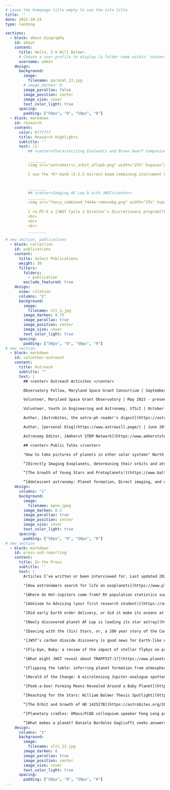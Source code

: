 ```yaml
---
# Leave the homepage title empty to use the site title
title: ''
date: 2022-10-24
type: landing

sections:
  - block: about.biography
    id: about
    content:
      title: Hello, I'm Will Balmer.
      # Choose a user profile to display (a folder name within `content/authors/`)
      username: admin
    design:
      background:
        image: 
          filename: paranal_22.jpg
        # image_darken: 0.
        image_parallax: false
        image_position: center
        image_size: cover
        text_color_light: true
      spacing:
        padding: ["50px", "0", "50px", "0"]
  - block: markdown
    id: research
    content:
      color: #ffffff
      title: Research Highlights
      subtitle: ''
      text: |2-
          ## <center>Characterizing Exolanets and Brown Dwarf Companions with VLTI/GRAVITY</center>

          ________
          <img src="astrometric_orbit_aflepb.png" width="25%" hspace="20" vspace="20" align="right" />

          I use the *K*-band (2-2.5 micron) beam combining instrument GRAVITY to study exoplanets and brown dwarfs as a member of the ExoGRAVITY collaboration. Using optical interferometry, we are able to achieve very precise measurements of the orbital motion of giant planets, and spectra containing information about the abundances of carbon and oxygen bearing molecules in the planet's atmospheres, which we use to better understand their formation and composition. Recent work inclues an in-depth study of AF Lep b (led by myself, forthcoming), the [first constraints on the eccentricity of HIP 65426 b](https://arxiv.org/abs/2310.00148) (led by Sarah Blunt), and two studies I led investigating the orbits and compositions of two brown dwarfs.

          
          ________
          ## <center>Imaging AF Lep b with JWST</center>
          ________
          <img src="fancy_combined_f444w-removebg.png" width="25%" hspace="20" vspace="20" align="left" />
          
          I co-PI'd a [JWST Cycle 2 Director's Discretionary program](https://www.stsci.edu/jwst/science-execution/program-information?id=4558) with [Kyle Franson](https://kfranson.github.io) to image the [AF Leporis system](https://en.wikipedia.org/wiki/AF_Leporis). We sought to characterize the atmosphere of the giant planet AF Lep b and search the system for other, smaller gaseous planets. We were able to detect the known planet at 4.4 microns with JWST/NIRCam; at a projected (on-sky) separation of 320 milliarcseconds, AF Lep b was incredibly challenging to detect with JWST. It was only 5 pixels away from the super bright host star, and partially obscured by the coronagraph we used to suppress the light from the host star. Despite these technical challenges, we successfully detected the planet. The resulting brightness measurement told us that the atmosphere of the planet was very turbulent, with hot gas from the deep layers of the atmosphere being flung far, far up, into the cold upper layers of the atmosphere. You can read a press release on the paper [here](https://mcdonaldobservatory.org/news/releases/), or check out the [paper itself](https://arxiv.org/abs/2406.09528).
          <br>
          <br>
          <br>
          ________

# new section, publications
  - block: collection
    id: publications
    content:
      title: Select Publications
      weight: 30
      filters:
        folders:
          - publication
        exclude_featured: true
    design:
      view: citation
      columns: "2"
      background:
        image: 
          filename: vlt_2.jpg
        image_darken: 0.75
        image_parallax: true
        image_position: center
        image_size: cover
        text_color_light: true
      spacing:
        padding: ["50px", "0", "50px", "0"]
# new section, 
  - block: markdown
    id: volunteer-outreach
    content: 
      title: Outreach
      subtitle: ""
      text: |
        ## <center> Outreach Activites </center>

        Observatory Fellow, Maryland Space Grant Consortium | September 2022 - May 2023

        Volunteer, Maryland Space Grant Observatory | May 2023 - present

        Volunteer, Youth in Engineering and Astronomy, STScI | October 2022 - present

        Author, [Astrobites, the astro-ph reader's digest](https://astrobites.org/author/wbalmer/) | December 2021 - present

        Author, [personal blog](https://www.astrowill.page/) | June 2018 – present

        Astronomy Editor, [Amherst STEM Network](https://www.amherststemnetwork.com/) | October 2019 – May 2021

        ## <center> Public Talks </center>

        "How to take pictures of planets in other solar systems" North County High School, June 2023

        “[Directly Imaging Exoplanets, determining their orbits and atmospheres](https://youtu.be/5Djcbbj-HQ0?t=1893)” Howard Astronomical League, June 16th, 2022

        “[The Growth of Young Stars and Protoplanets!](https://www.balticon.org/wp56/)” Balticon 56, May 27th, 2022

        “[Adolescent astronomy: Planet formation, Direct imaging, and early-career astronomy research](https://www.astrowill.page/blog/2021/05/19/talkin-the-talk-and-presenting-the-posters/)” UMass Astronomy Club, April 20th, 2021
    design:
      columns: "1"
      background:
        image: 
          filename: kpno.jpeg
        image_darken: 0.5
        image_parallax: true
        image_position: center
        image_size: cover
        text_color_light: true
      spacing:
        padding: ["50px", "0", "50px", "0"]
# new section
  - block: markdown
    id: press-and-reporting
    content:
      title: In the Press
      subtitle: ''
      text: |
        Articles I’ve written or been interviewed for. Last updated 2023/10/12.

        "[How astronomers search for life on exoplanets](https://www.planetary.org/articles/how-astronomers-search-for-life-on-exoplanets)" by William Balmer for *The Planetary Society*, Oct 11, 2023

        "[Where do Hot-Jupiters come from? RV population statistics suggests planet-planet interactions](https://astrobites.org/2023/10/11/hj-ecc-migration/)" by William Balmer for *[Astrobites](https://astrobites.org/)*, Oct 11, 2023

        "[Advisee to Advising (your first research student)](https://astrobites.org/2023/07/28/advisee-to-advisor/)" by William Balmer for *[Astrobites](https://astrobites.org/)*, Jul 28, 2023

        "[Did early Earth order delivery, or did it make its oceans at home?](https://astrobites.org/2023/04/27/earths-water-oceans-from-h2-atmosphere/)" by William Balmer for *[Astrobites](https://astrobites.org/)*, Apr 27, 2023

        "[Newly discovered planet AF Lep is leading its star astray](https://astrobites.org/2023/02/25/af-lep-discovery/)" by William Balmer for *[Astrobites](https://astrobites.org/)*, Feb 25, 2023

        "[Dancing with the (Six) Stars, or, a 200 year story of the Castor system](https://astrobites.org/2022/11/07/castor-interferometry-orbits/)" by William Balmer for *[Astrobites](https://astrobites.org/)*, Nov 7, 2022

        "[JWST’s carbon dioxide discovery is good news for Earth-like worlds](https://www.planetary.org/articles/jwst-carbon-dioxide-discovery-earth-like-worlds)" by William Balmer for *The Planetary Society*, Sep 27, 2022

        "[Fly-bye, Baby: a review of the impact of stellar flybys on protoplanetary disks](https://astrobites.org/2022/08/23/stellar-fly-bye-baby/)" by William Balmer for *[Astrobites](https://astrobites.org/)*, Aug 23, 2022

        "[What might JWST reveal about TRAPPIST-1?](https://www.planetary.org/articles/james-webb-space-telescope-trappist-1)" by William Balmer for *The Planetary Society*, June 9th, 2022.

        "[Flipping the table: inferring planet formation from atmospheric composition](https://astrobites.org/2022/05/06/planet-history-from-atmos/)" by William Balmer for *[Astrobites](https://astrobites.org/)*, May 6th, 2022.

        "[Herald of the Change: A microlensing Jupiter-analogue spotted in K2 data portends Roman’s yield of new planets](https://astrobites.org/2022/04/11/k2-first-microlensing/)" by William Balmer for *[Astrobites](https://astrobites.org/)*, April 11th, 2022.

        "[Peek-a-boo! Forming Moons Revealed Around a Baby Planet](https://astrobites.org/2022/02/09/pds70c-disk/)" by William Balmer for *[Astrobites](https://astrobites.org/)*, February 9th, 2022.

        “[Reaching for the Stars: William Balmer Thesis Spotlight](https://www.amherststemnetwork.com/post/reaching-for-the-stars-william-balmer-thesis-spotlight)” by Sarah Lapean in *The Amherst STEM Network* on May 14th, 2021.

        “[The Orbit and Growth of HD 142527B](https://astrobites.org/2021/03/14/ur-orbit-growth-hd142527b/)” by William Balmer for *[Astrobites](https://astrobites.org/)*, March 14th, 2021.

        “[Planetary cradles: UMass/FCAD colloquium speaker Feng Long presents ALMA view of early solar systems](https://www.canva.com/design/DAERpXSyw0w/WmJjaMKrcUTdcG3b41gqHQ/view?utm_content=DAERpXSyw0w#35)” by William Balmer in *The Amherst STEM Network Magazine*, Issue 1.3, Fall 2020.

        “[What makes a planet? Daniela Bardalez Gagliuffi seeks answers in the lowest mass stars](https://www.canva.com/design/DAD9TCKM5ZQ/1lsfJaVxS_S-3MS0N55Bvw/view#33)” by William Balmer in *The Amherst STEM Network Magazine*, Issue 1.1, Spring 2020.
    design:
      columns: "1"
      background:
        image: 
          filename: vlti_22.jpg
        image_darken: 0
        image_parallax: true
        image_position: center
        image_size: cover
        text_color_light: true
      spacing:
        padding: ["50px", "0", "50px", "0"]
---
```

